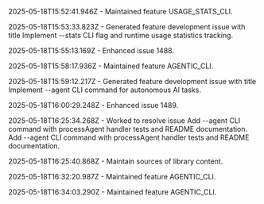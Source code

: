 2025-05-18T15:52:41.946Z - Maintained feature USAGE_STATS_CLI.

2025-05-18T15:53:33.823Z - Generated feature development issue with title Implement --stats CLI flag and runtime usage statistics tracking.

2025-05-18T15:55:13.169Z - Enhanced issue 1488.

2025-05-18T15:58:17.936Z - Maintained feature AGENTIC_CLI.

2025-05-18T15:59:12.217Z - Generated feature development issue with title Implement --agent CLI command for autonomous AI tasks.

2025-05-18T16:00:29.248Z - Enhanced issue 1489.

2025-05-18T16:25:34.268Z - Worked to resolve issue Add --agent CLI command with processAgent handler tests and README documentation. Add --agent CLI command with processAgent handler tests and README documentation.

2025-05-18T16:25:40.868Z - Maintain sources of library content.

2025-05-18T16:32:20.987Z - Maintained feature AGENTIC_CLI.

2025-05-18T16:34:03.290Z - Maintained feature AGENTIC_CLI.

